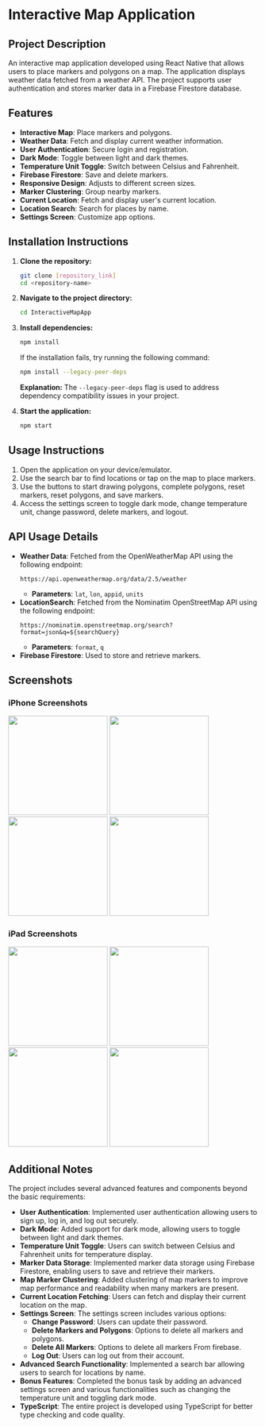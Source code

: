 
# Interactive Map Application

## Project Description
An interactive map application developed using React Native that allows users to place markers and polygons on a map. The application displays weather data fetched from a weather API. The project supports user authentication and stores marker data in a Firebase Firestore database.
## Features
- **Interactive Map**: Place markers and polygons.
- **Weather Data**: Fetch and display current weather information.
- **User Authentication**: Secure login and registration.
- **Dark Mode**: Toggle between light and dark themes.
- **Temperature Unit Toggle**: Switch between Celsius and Fahrenheit.
- **Firebase Firestore**: Save and delete markers.
- **Responsive Design**: Adjusts to different screen sizes.
- **Marker Clustering**: Group nearby markers.
- **Current Location**: Fetch and display user's current location.
- **Location Search**: Search for places by name.
- **Settings Screen**: Customize app options.

## Installation Instructions

1. **Clone the repository:**
    ```sh
    git clone [repository_link]
    cd <repository-name>
    ```

2. **Navigate to the project directory:**
    ```sh
    cd InteractiveMapApp
    ```

3. **Install dependencies:**
    ```sh
    npm install
    ```
     If the installation fails, try running the following command:
    ```sh
    npm install --legacy-peer-deps
    ```

    **Explanation:**
    The `--legacy-peer-deps` flag is used to address dependency compatibility issues in your project.

4. **Start the application:**
    ```sh
    npm start
    ```

## Usage Instructions

1. Open the application on your device/emulator.
2. Use the search bar to find locations or tap on the map to place markers.
3. Use the buttons to start drawing polygons, complete polygons, reset markers, reset polygons, and save markers.
4. Access the settings screen to toggle dark mode, change temperature unit, change password, delete markers, and logout.

## API Usage Details

- **Weather Data**: Fetched from the OpenWeatherMap API using the following endpoint:
  ```plaintext
  https://api.openweathermap.org/data/2.5/weather
  ```
  - **Parameters**: `lat`, `lon`, `appid`, `units`
- **LocationSearch**: Fetched from the Nominatim OpenStreetMap API using the following endpoint:
    ```plaintext
    https://nominatim.openstreetmap.org/search?format=json&q=${searchQuery}
  ```
  - **Parameters**: `format`, `q`
- **Firebase Firestore**: Used to store and retrieve markers.

## Screenshots

### iPhone Screenshots
<p float="left">
  <img src="./assets/ScreenShots/LoginIphone.png" width="200" />
  <img src="./assets/ScreenShots/MapIphone.png" width="200" /> 
  <img src="./assets/ScreenShots/SettingsIphone.png" width="200" />
  <img src="./assets/ScreenShots/ListIphone.png" width="200" />
</p>

### iPad Screenshots
<p float="left">
  <img src="./assets/ScreenShots/LoginIpad.png" width="200" />
  <img src="./assets/ScreenShots/MapIpad.png" width="200" /> 
  <img src="./assets/ScreenShots/SettingsIpad.png" width="200" />
  <img src="./assets/ScreenShots/ListIpad.png" width="200" />
</p>

## Additional Notes

The project includes several advanced features and components beyond the basic requirements:

- **User Authentication**: Implemented user authentication allowing users to sign up, log in, and log out securely.
- **Dark Mode**: Added support for dark mode, allowing users to toggle between light and dark themes.
- **Temperature Unit Toggle**: Users can switch between Celsius and Fahrenheit units for temperature display.
- **Marker Data Storage**: Implemented marker data storage using Firebase Firestore, enabling users to save and retrieve their markers.
- **Map Marker Clustering**: Added clustering of map markers to improve map performance and readability when many markers are present.
- **Current Location Fetching**: Users can fetch and display their current location on the map.
- **Settings Screen**: The settings screen includes various options:
  - **Change Password**: Users can update their password.
  - **Delete Markers and Polygons**: Options to delete all markers and polygons.
  - **Delete All Markers**: Options to delete all markers From firebase.
  - **Log Out**: Users can log out from their account.
- **Advanced Search Functionality**: Implemented a search bar allowing users to search for locations by name.
- **Bonus Features**: Completed the bonus task by adding an advanced settings screen and various functionalities such as changing the temperature unit and toggling dark mode.
- **TypeScript**: The entire project is developed using TypeScript for better type checking and code quality.



